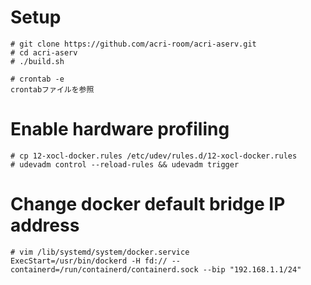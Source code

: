 Setup
=====

```
# git clone https://github.com/acri-room/acri-aserv.git
# cd acri-aserv
# ./build.sh

# crontab -e
crontabファイルを参照
```

Enable hardware profiling
=========================

```
# cp 12-xocl-docker.rules /etc/udev/rules.d/12-xocl-docker.rules
# udevadm control --reload-rules && udevadm trigger
```

Change docker default bridge IP address
=======================================

```
# vim /lib/systemd/system/docker.service
ExecStart=/usr/bin/dockerd -H fd:// --containerd=/run/containerd/containerd.sock --bip "192.168.1.1/24"
```
